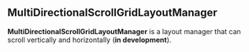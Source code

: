 ## MultiDirectionalScrollGridLayoutManager
**MultiDirectionalScrollGridLayoutManager** is a layout manager that can scroll vertically and horizontally (**in development**).